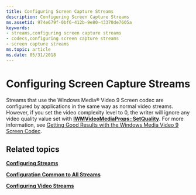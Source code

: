 ```yaml
---
title: Configuring Screen Capture Streams
description: Configuring Screen Capture Streams
ms.assetid: 974e679f-0bf6-412b-9e80-43370de7605a
keywords:
- streams,configuring screen capture streams
- codecs,configuring screen capture streams
- screen capture streams
ms.topic: article
ms.date: 05/31/2018
---
```


# Configuring Screen Capture Streams

Streams that use the Windows Media® Video 9 Screen codec are configured by applications in the same way as normal video streams. However, if you set the video complexity level to 0, the writer will ignore any video quality value set with [**IWMVideoMediaProps::SetQuality**](/windows/desktop/api/Wmsdkidl/nf-wmsdkidl-iwmvideomediaprops-setquality). For more information, see [Getting Good Results with the Windows Media Video 9 Screen Codec](getting-good-results-with-the-windows-media-video-9-screen-codec.md).

## Related topics

<dl> <dt>

[**Configuring Streams**](configuring-streams.md)
</dt> <dt>

[**Configuration Common to All Streams**](configuration-common-to-all-streams.md)
</dt> <dt>

[**Configuring Video Streams**](configuring-video-streams.md)
</dt> </dl>

 

 




